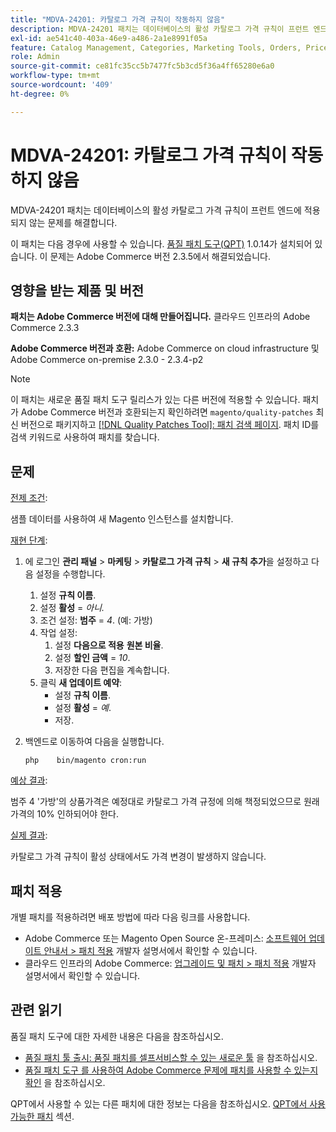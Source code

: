 ```yaml
---
title: "MDVA-24201: 카탈로그 가격 규칙이 작동하지 않음"
description: MDVA-24201 패치는 데이터베이스의 활성 카탈로그 가격 규칙이 프런트 엔드에 적용되지 않는 문제를 해결합니다.
exl-id: ae541c40-403a-46e9-a486-2a1e8991f05a
feature: Catalog Management, Categories, Marketing Tools, Orders, Price Rules
role: Admin
source-git-commit: ce81fc35cc5b7477fc5b3cd5f36a4ff65280e6a0
workflow-type: tm+mt
source-wordcount: '409'
ht-degree: 0%

---
```


# MDVA-24201: 카탈로그 가격 규칙이 작동하지 않음

MDVA-24201 패치는 데이터베이스의 활성 카탈로그 가격 규칙이 프런트 엔드에 적용되지 않는 문제를 해결합니다.

이 패치는 다음 경우에 사용할 수 있습니다. [품질 패치 도구(QPT)](https://devdocs.magento.com/guides/v2.4/comp-mgr/patching.html#mqp) 1.0.14가 설치되어 있습니다. 이 문제는 Adobe Commerce 버전 2.3.5에서 해결되었습니다.

## 영향을 받는 제품 및 버전

**패치는 Adobe Commerce 버전에 대해 만들어집니다.** 클라우드 인프라의 Adobe Commerce 2.3.3

**Adobe Commerce 버전과 호환:** Adobe Commerce on cloud infrastructure 및 Adobe Commerce on-premise 2.3.0 - 2.3.4-p2

>[!NOTE]
>
>이 패치는 새로운 품질 패치 도구 릴리스가 있는 다른 버전에 적용할 수 있습니다. 패치가 Adobe Commerce 버전과 호환되는지 확인하려면 `magento/quality-patches` 최신 버전으로 패키지하고 [[!DNL Quality Patches Tool]: 패치 검색 페이지](https://devdocs.magento.com/quality-patches/tool.html#patch-grid). 패치 ID를 검색 키워드로 사용하여 패치를 찾습니다.

## 문제

<u>전제 조건</u>:

샘플 데이터를 사용하여 새 Magento 인스턴스를 설치합니다.

<u>재현 단계</u>:

1. 에 로그인 **관리 패널** > **마케팅** > **카탈로그 가격 규칙** > **새 규칙 추가**&#x200B;을 설정하고 다음 설정을 수행합니다.
   1. 설정 **규칙 이름**.
   1. 설정 **활성** = *아니.*
   1. 조건 설정: **범주** = *4*. (예: 가방)
   1. 작업 설정:
      1. 설정 **다음으로 적용**   **원본 비율**.
      1. 설정 **할인 금액** = *10*.
      1. 저장한 다음 편집을 계속합니다.
   1. 클릭 **새 업데이트 예약**:
      * 설정 **규칙 이름**.
      * 설정 **활성** = *예*.
      * 저장.
1. 백엔드로 이동하여 다음을 실행합니다.

   `php    bin/magento cron:run`

<u>예상 결과</u>:

범주 4 &#39;가방&#39;의 상품가격은 예정대로 카탈로그 가격 규정에 의해 책정되었으므로 원래 가격의 10% 인하되어야 한다.

<u>실제 결과</u>:

카탈로그 가격 규칙이 활성 상태에서도 가격 변경이 발생하지 않습니다.

## 패치 적용

개별 패치를 적용하려면 배포 방법에 따라 다음 링크를 사용합니다.

* Adobe Commerce 또는 Magento Open Source 온-프레미스: [소프트웨어 업데이트 안내서 > 패치 적용](https://devdocs.magento.com/guides/v2.4/comp-mgr/patching/mqp.html) 개발자 설명서에서 확인할 수 있습니다.
* 클라우드 인프라의 Adobe Commerce: [업그레이드 및 패치 > 패치 적용](https://devdocs.magento.com/cloud/project/project-patch.html) 개발자 설명서에서 확인할 수 있습니다.

## 관련 읽기

품질 패치 도구에 대한 자세한 내용은 다음을 참조하십시오.

* [품질 패치 툴 출시: 품질 패치를 셀프서비스할 수 있는 새로운 툴](/help/announcements/adobe-commerce-announcements/magento-quality-patches-released-new-tool-to-self-serve-quality-patches.md) 을 참조하십시오.
* [품질 패치 도구 를 사용하여 Adobe Commerce 문제에 패치를 사용할 수 있는지 확인](/help/support-tools/patches-available-in-qpt-tool/check-patch-for-magento-issue-with-magento-quality-patches.md) 을 참조하십시오.

QPT에서 사용할 수 있는 다른 패치에 대한 정보는 다음을 참조하십시오. [QPT에서 사용 가능한 패치](https://support.magento.com/hc/en-us/sections/360010506631-Patches-available-in-MQP-tool-) 섹션.

